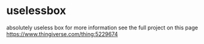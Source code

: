 # uselessbox
absolutely useless box
for more information see the full project on this page https://www.thingiverse.com/thing:5229674
